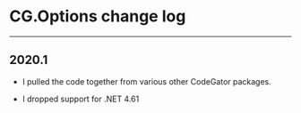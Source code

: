 # CG.Options change log
---

## 2020.1

* I pulled the code together from various other CodeGator packages.

* I dropped support for .NET 4.61

